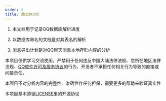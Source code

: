 ```yaml
---
order: 4
title: db文件分析
---
```


1. 本文档用于记录QQ数据库解析进度

1. 以数据库命名的文档是对其表名的解析

1. 消息导出计划是对QQ聊天消息本地存贮内容的分析


本项目仅供学习交流使用，严禁用于任何违反中国大陆法律法规、您所在地区法律法规、[QQ软件许可及服务协议](https://rule.tencent.com/rule/preview/46a15f24-e42c-4cb6-a308-2347139b1201)的行为，开发者不承担任何相关行为导致的直接或间接责任。

本项目不对分析内容的完整性、准确性作任何担保，需要更多的帮助来验证真实性

本项目基本遵循[LICENSE](/about/LICENSE)里的开源协议